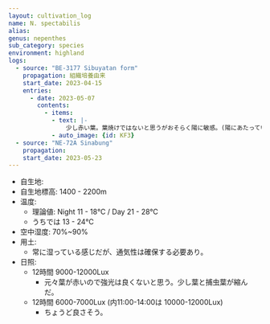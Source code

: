 ```yaml
---
layout: cultivation_log
name: N. spectabilis
alias:
genus: nepenthes
sub_category: species
environment: highland
logs:
  - source: "BE-3177 Sibuyatan form"
    propagation: 組織培養由来
    start_date: 2023-04-15
    entries:
      - date: 2023-05-07
        contents:
          - items:
            - text: |-
                少し赤い葉。葉焼けではないと思うがおそらく陽に敏感。(陽にあたっていないところは明るい緑)
            - auto_image: {id: KF3}
  - source: "NE-72A Sinabung"
    propagation: 
    start_date: 2023-05-23
---
```

- 自生地: 
- 自生地標高: 1400 - 2200m
- 温度:
  - 理論値: Night 11 - 18℃ / Day 21 - 28℃
  - うちでは 13 - 24℃
- 空中湿度: 70%~90%
- 用土:
  - 常に湿っている感じだが、通気性は確保する必要あり。
- 日照:
  - 12時間 9000-12000Lux
    - 元々葉が赤いので強光は良くないと思う。少し葉と捕虫葉が縮んだ。
  - 12時間 6000-7000Lux (内11:00-14:00は 10000-12000Lux)
    - ちょうど良さそう。